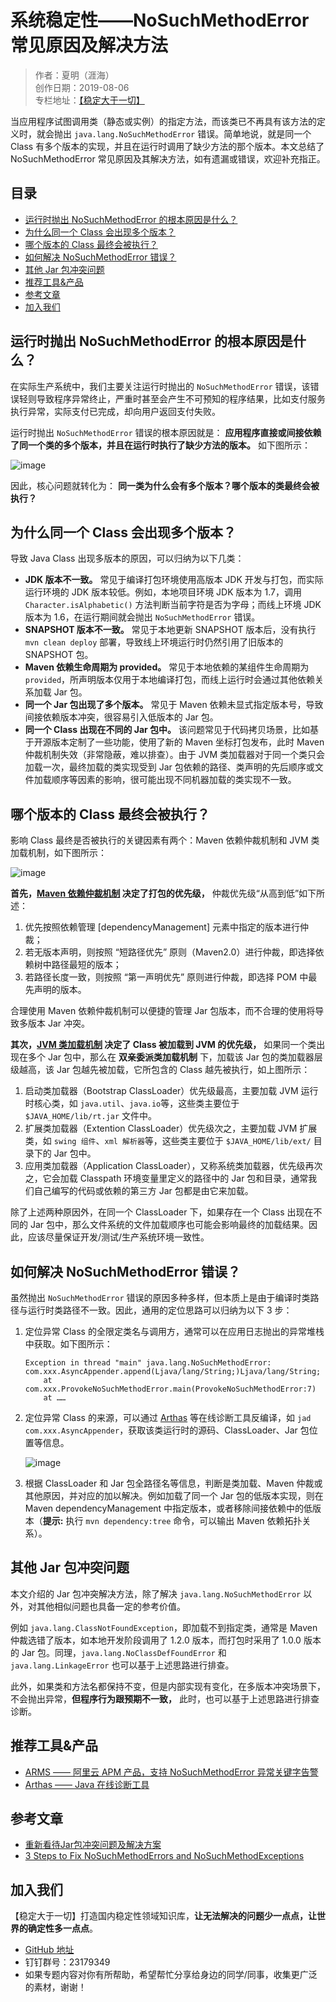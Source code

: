 # 系统稳定性——NoSuchMethodError 常见原因及解决方法

> 作者：夏明（涯海）  
> 创作日期：2019-08-06  
> 专栏地址：[【稳定大于一切】](https://github.com/StabilityMan/StabilityGuide)

当应用程序试图调用类（静态或实例）的指定方法，而该类已不再具有该方法的定义时，就会抛出 `java.lang.NoSuchMethodError` 错误。简单地说，就是同一个 Class 有多个版本的实现，并且在运行时调用了缺少方法的那个版本。本文总结了 NoSuchMethodError 常见原因及其解决方法，如有遗漏或错误，欢迎补充指正。


## 目录
- [运行时抛出 NoSuchMethodError 的根本原因是什么？](#运行时抛出-nosuchmethoderror-的根本原因是什么)
- [为什么同一个 Class 会出现多个版本？](#为什么同一个-class-会出现多个版本)
- [哪个版本的 Class 最终会被执行？](#哪个版本的-class-最终会被执行)
- [如何解决 NoSuchMethodError 错误？](#如何解决-nosuchmethoderror-错误)
- [其他 Jar 包冲突问题](#其他-jar-包冲突问题)
- [推荐工具&产品](#推荐工具产品)
- [参考文章](#参考文章)
- [加入我们](#加入我们)



## 运行时抛出 NoSuchMethodError 的根本原因是什么？
在实际生产系统中，我们主要关注运行时抛出的 `NoSuchMethodError` 错误，该错误轻则导致程序异常终止，严重时甚至会产生不可预知的程序结果，比如支付服务执行异常，实际支付已完成，却向用户返回支付失败。

运行时抛出 `NoSuchMethodError` 错误的根本原因就是： **应用程序直接或间接依赖了同一个类的多个版本，并且在运行时执行了缺少方法的版本。** 如下图所示：

![image](image/NoSuchMethodError生成示意图.png)

因此，核心问题就转化为： **同一类为什么会有多个版本？哪个版本的类最终会被执行？**

## 为什么同一个 Class 会出现多个版本？
导致 Java Class 出现多版本的原因，可以归纳为以下几类：

* **JDK 版本不一致。** 常见于编译打包环境使用高版本 JDK 开发与打包，而实际运行环境的 JDK 版本较低。例如，本地项目环境 JDK 版本为 1.7，调用 `Character.isAlphabetic()` 方法判断当前字符是否为字母；而线上环境 JDK 版本为 1.6，在运行期间就会抛出 `NoSuchMethodError` 错误。
* **SNAPSHOT 版本不一致。** 常见于本地更新 SNAPSHOT 版本后，没有执行 `mvn clean deploy` 部署，导致线上环境运行时仍然引用了旧版本的 SNAPSHOT 包。
* **Maven 依赖生命周期为 provided。** 常见于本地依赖的某组件生命周期为 `provided`，所声明版本仅用于本地编译打包，而线上运行时会通过其他依赖关系加载 Jar 包。
* **同一个 Jar 包出现了多个版本。** 常见于 Maven 依赖未显式指定版本号，导致间接依赖版本冲突，很容易引入低版本的 Jar 包。
* **同一个 Class 出现在不同的 Jar 包中。** 该问题常见于代码拷贝场景，比如基于开源版本定制了一些功能，使用了新的 Maven 坐标打包发布，此时 Maven 仲裁机制失效（非常隐蔽，难以排查）。由于 JVM 类加载器对于同一个类只会加载一次，最终加载的类实现受到 Jar 包依赖的路径、类声明的先后顺序或文件加载顺序等因素的影响，很可能出现不同机器加载的类实现不一致。


## 哪个版本的 Class 最终会被执行？
影响 Class 最终是否被执行的关键因素有两个：Maven 依赖仲裁机制和 JVM 类加载机制，如下图所示：

![image](image/NoSuchMethodError影响Class执行的两个因素.png)


**首先，[Maven 依赖仲裁机制](https://maven.apache.org/guides/introduction/introduction-to-dependency-mechanism.html) 决定了打包的优先级，** 仲裁优先级“从高到低”如下所述：

1. 优先按照依赖管理 [dependencyManagement] 元素中指定的版本进行仲裁；
2. 若无版本声明，则按照 “短路径优先” 原则（Maven2.0）进行仲裁，即选择依赖树中路径最短的版本；
3. 若路径长度一致，则按照 “第一声明优先” 原则进行仲裁，即选择 POM 中最先声明的版本。

合理使用 Maven 依赖仲裁机制可以便捷的管理 Jar 包版本，而不合理的使用将导致多版本 Jar 冲突。

**其次，[JVM 类加载机制](https://www.baeldung.com/java-classloaders) 决定了 Class 被加载到 JVM 的优先级，** 如果同一个类出现在多个 Jar 包中，那么在 **双亲委派类加载机制** 下，加载该 Jar 包的类加载器层级越高，该 Jar 包越先被加载，它所包含的 Class 越先被执行，如上图所示：

1. 启动类加载器（Bootstrap ClassLoader）优先级最高，主要加载 JVM 运行时核心类，如 `java.util`、`java.io`等，这些类主要位于 `$JAVA_HOME/lib/rt.jar` 文件中。
2. 扩展类加载器（Extention ClassLoader）优先级次之，主要加载 JVM 扩展类，如 `swing 组件`、`xml 解析器`等，这些类主要位于 `$JAVA_HOME/lib/ext/` 目录下的 Jar 包中。
3. 应用类加载器（Application ClassLoader），又称系统类加载器，优先级再次之，它会加载 Classpath 环境变量里定义的路径中的 Jar 包和目录，通常我们自己编写的代码或依赖的第三方 Jar 包都是由它来加载。


除了上述两种原因外，在同一个 ClassLoader 下，如果存在一个 Class 出现在不同的 Jar 包中，那么文件系统的文件加载顺序也可能会影响最终的加载结果。因此，应该尽量保证开发/测试/生产系统环境一致性。



## 如何解决 NoSuchMethodError 错误？
虽然抛出 `NoSuchMethodError` 错误的原因多种多样，但本质上是由于编译时类路径与运行时类路径不一致。因此，通用的定位思路可以归纳为以下 3 步：

1. 定位异常 Class 的全限定类名与调用方，通常可以在应用日志抛出的异常堆栈中获取。如下图所示：

	```
	Exception in thread "main" java.lang.NoSuchMethodError: com.xxx.AsyncAppender.append(Ljava/lang/String;)Ljava/lang/String;
		at com.xxx.ProvokeNoSuchMethodError.main(ProvokeNoSuchMethodError:7)
		at ……
	```

2. 定位异常 Class 的来源，可以通过 [Arthas](https://github.com/alibaba/arthas) 等在线诊断工具反编译，如 `jad com.xxx.AsyncAppender`，获取该类运行时的源码、ClassLoader、Jar 包位置等信息。

	![image](image/Arthas反编译类示例.png)

3. 根据 ClassLoader 和 Jar 包全路径名等信息，判断是类加载、Maven 仲裁或其他原因，并对应的加以解决。例如加载了同一个 Jar 包的低版本实现，则在 Maven dependencyManagement 中指定版本，或者移除间接依赖中的低版本（**提示:** 执行 `mvn dependency:tree` 命令，可以输出 Maven 依赖拓扑关系）。

## 其他 Jar 包冲突问题
本文介绍的 Jar 包冲突解决方法，除了解决 `java.lang.NoSuchMethodError` 以外，对其他相似问题也具备一定的参考价值。

例如 `java.lang.ClassNotFoundException`，即加载不到指定类，通常是 Maven 仲裁选错了版本，如本地开发阶段调用了 1.2.0 版本，而打包时采用了 1.0.0 版本的 Jar 包。同理，`java.lang.NoClassDefFoundError` 和 `java.lang.LinkageError` 也可以基于上述思路进行排查。

此外，如果类和方法名都保持不变，但是内部实现有变化，在多版本冲突场景下，不会抛出异常，**但程序行为跟预期不一致，** 此时，也可以基于上述思路进行排查诊断。



## 推荐工具&产品
* [ARMS —— 阿里云 APM 产品，支持 NoSuchMethodError 异常关键字告警](https://help.aliyun.com/document_detail/42966.html)
* [Arthas —— Java 在线诊断工具](https://github.com/alibaba/arthas)


## 参考文章
* [重新看待Jar包冲突问题及解决方案](http://www.yangbing.club/2017/07/15/solution-for-jar-conflicts/)
* [3 Steps to Fix NoSuchMethodErrors and NoSuchMethodExceptions](https://reflectoring.io/nosuchmethod/)

## 加入我们
【稳定大于一切】打造国内稳定性领域知识库，**让无法解决的问题少一点点，让世界的确定性多一点点**。

* [GitHub 地址](https://github.com/StabilityMan/StabilityGuide)
* 钉钉群号：23179349
* 如果专题内容对你有所帮助，希望帮忙分享给身边的同学/同事，收集更广泛的素材，谢谢！
